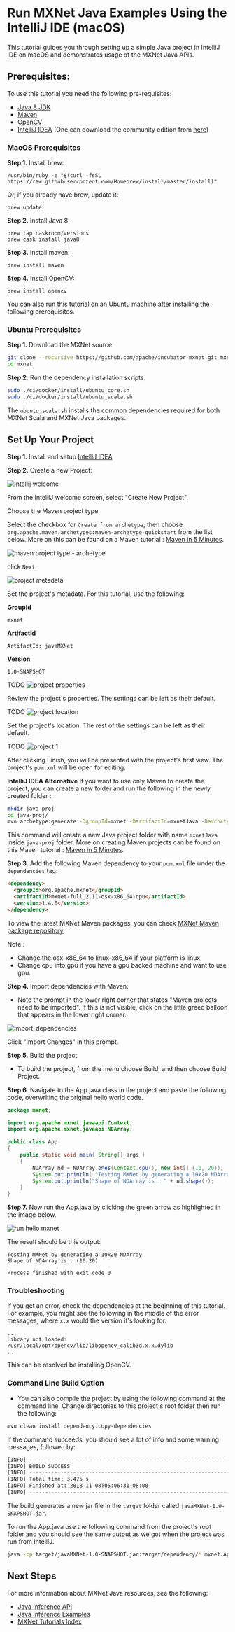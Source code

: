 # Run MXNet Java Examples Using the IntelliJ IDE (macOS)

This tutorial guides you through setting up a simple Java project in IntelliJ IDE on macOS and demonstrates usage of the MXNet Java APIs.

## Prerequisites:
To use this tutorial you need the following pre-requisites:

- [Java 8 JDK](http://www.oracle.com/technetwork/java/javase/downloads/index.html)
- [Maven](https://maven.apache.org/install.html)
- [OpenCV](https://opencv.org/)
- [IntelliJ IDEA](https://www.jetbrains.com/idea/) (One can download the community edition from [here](https://www.jetbrains.com/idea/download))

### MacOS Prerequisites

**Step 1.** Install brew:
```
/usr/bin/ruby -e "$(curl -fsSL https://raw.githubusercontent.com/Homebrew/install/master/install)"
```

Or, if you already have brew, update it:
```
brew update
```

**Step 2.** Install Java 8:
```
brew tap caskroom/versions
brew cask install java8
```

**Step 3.** Install maven:
```
brew install maven
```

**Step 4.** Install OpenCV:
```
brew install opencv
```

You can also run this tutorial on an Ubuntu machine after installing the following prerequisites.
### Ubuntu Prerequisites

**Step 1.** Download the MXNet source.

```bash
git clone --recursive https://github.com/apache/incubator-mxnet.git mxnet
cd mxnet
```

**Step 2.** Run the dependency installation scripts.

```bash
sudo ./ci/docker/install/ubuntu_core.sh
sudo ./ci/docker/install/ubuntu_scala.sh
```

The `ubuntu_scala.sh` installs the common dependencies required for both MXNet Scala and MXNet Java packages.

## Set Up Your Project

**Step 1.** Install and setup [IntelliJ IDEA](https://www.jetbrains.com/idea/)

**Step 2.** Create a new Project:

![intellij welcome](https://raw.githubusercontent.com/dmlc/web-data/master/mxnet/scala/intellij-welcome.png)

From the IntelliJ welcome screen, select "Create New Project".

Choose the Maven project type. 

Select the checkbox for `Create from archetype`, then choose `org.apache.maven.archetypes:maven-archetype-quickstart` from the list below. More on this can be found on a Maven tutorial : [Maven in 5 Minutes](https://maven.apache.org/guides/getting-started/maven-in-five-minutes.html). 

![maven project type - archetype](https://raw.githubusercontent.com/dmlc/web-data/master/mxnet/java/project-archetype.png)

click `Next`.

![project metadata](https://raw.githubusercontent.com/dmlc/web-data/master/mxnet/java/intellij-project-metadata.png)

Set the project's metadata. For this tutorial, use the following:

**GroupId**
```
mxnet
```
**ArtifactId**
```
ArtifactId: javaMXNet
```
**Version**
```
1.0-SNAPSHOT
```

TODO
![project properties](https://raw.githubusercontent.com/dmlc/web-data/master/mxnet/java/intellij-project-properties.png)

Review the project's properties. The settings can be left as their default.

TODO
![project location](https://raw.githubusercontent.com/dmlc/web-data/master/mxnet/java/intellij-project-location.png)

Set the project's location. The rest of the settings can be left as their default.

TODO
![project 1](https://raw.githubusercontent.com/dmlc/web-data/master/mxnet/java/intellij-project-pom.png)

After clicking Finish, you will be presented with the project's first view.
The project's `pom.xml` will be open for editing.

**IntelliJ IDEA Alternative** If you want to use only Maven to create the project, you can create a new folder and run the following in the newly created folder :
```bash
mkdir java-proj
cd java-proj/
mvn archetype:generate -DgroupId=mxnet -DartifactId=mxnetJava -DarchetypeArtifactId=maven-archetype-quickstart -DinteractiveMode=false
```
This command will create a new Java project folder with name `mxnetJava` inside `java-proj` folder.
More on creating Maven projects can be found on this Maven tutorial : [Maven in 5 Minutes](https://maven.apache.org/guides/getting-started/maven-in-five-minutes.html).

**Step 3.** Add the following Maven dependency to your `pom.xml` file under the `dependencies` tag: 
 
```html
<dependency>
  <groupId>org.apache.mxnet</groupId>
  <artifactId>mxnet-full_2.11-osx-x86_64-cpu</artifactId>
  <version>1.4.0</version>
</dependency>
```

To view the latest MXNet Maven packages, you can check [MXNet Maven package repository](https://search.maven.org/#search%7Cga%7C1%7Cg%3A%22org.apache.mxnet%22)

Note :
- Change the osx-x86_64 to linux-x86_64 if your platform is linux.
- Change cpu into gpu if you have a gpu backed machine and want to use gpu.


**Step 4.** Import dependencies with Maven:

  - Note the prompt in the lower right corner that states "Maven projects need to be imported". If this is not visible, click on the little greed balloon that appears in the lower right corner.

![import_dependencies](https://raw.githubusercontent.com/dmlc/web-data/master/mxnet/java/project-import-changes.png)

Click "Import Changes" in this prompt.

**Step 5.** Build the project:
- To build the project, from the menu choose Build, and then choose Build Project.

**Step 6.** Navigate to the App.java class in the project and paste the following code, overwriting the original hello world code.
```java
package mxnet;

import org.apache.mxnet.javaapi.Context;
import org.apache.mxnet.javaapi.NDArray;

public class App 
{
    public static void main( String[] args )
    {
        NDArray nd = NDArray.ones(Context.cpu(), new int[] {10, 20});
        System.out.println( "Testing MXNet by generating a 10x20 NDArray" );
        System.out.println("Shape of NDArray is : " + nd.shape());
    }
}
``` 
 
**Step 7.** Now run the App.java by clicking the green arrow as highlighted in the image below.

![run hello mxnet](https://raw.githubusercontent.com/dmlc/web-data/master/mxnet/java/intellij-run-projects.png)


The result should be this output:

```
Testing MXNet by generating a 10x20 NDArray
Shape of NDArray is : (10,20)

Process finished with exit code 0
```


### Troubleshooting

If you get an error, check the dependencies at the beginning of this tutorial. For example, you might see the following in the middle of the error messages, where `x.x` would the version it's looking for.

```
...
Library not loaded: /usr/local/opt/opencv/lib/libopencv_calib3d.x.x.dylib
...
```

This can be resolved be installing OpenCV.


### Command Line Build Option

- You can also compile the project by using the following command at the command line. Change directories to this project's root folder then run the following:

```bash
mvn clean install dependency:copy-dependencies
```
If the command succeeds, you should see a lot of info and some warning messages, followed by:

```bash
[INFO] ------------------------------------------------------------------------
[INFO] BUILD SUCCESS
[INFO] ------------------------------------------------------------------------
[INFO] Total time: 3.475 s
[INFO] Finished at: 2018-11-08T05:06:31-08:00
[INFO] ------------------------------------------------------------------------
```
The build generates a new jar file in the `target` folder called `javaMXNet-1.0-SNAPSHOT.jar`.

To run the App.java use the following command from the project's root folder and you should see the same output as we got when the project was run from IntelliJ.
```bash
java -cp target/javaMXNet-1.0-SNAPSHOT.jar:target/dependency/* mxnet.App
```

## Next Steps
For more information about MXNet Java resources, see the following:

* [Java Inference API](https://mxnet.incubator.apache.org/api/java/infer.html)
* [Java Inference Examples](https://github.com/apache/incubator-mxnet/tree/java-api/scala-package/examples/src/main/java/org/apache/mxnetexamples/infer/)
* [MXNet Tutorials Index](http://mxnet.io/tutorials/index.html)
